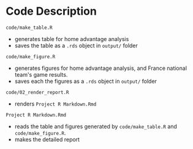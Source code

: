 # Code Description 

`code/make_table.R`
- generates table for home advantage analysis
- saves the table as a `.rds` object in `output/` folder

`code/make_figure.R`
- generates figures for home advantage analysis, and France national team's game results.
- saves each the figures as a `.rds` object in `output/` folder

`code/02_render_report.R`
- renders `Project R Markdown.Rmd`

`Project R Markdown.Rmd`
- reads the table and figures generated by `code/make_table.R` and `code/make_figure.R`.
- makes the detailed report